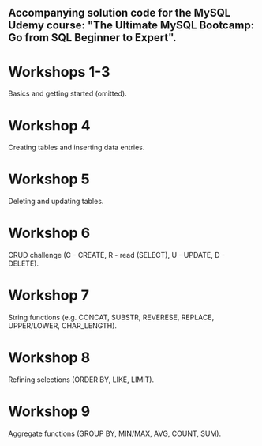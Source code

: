 ## Accompanying solution code for the MySQL Udemy course: "The Ultimate MySQL Bootcamp: Go from SQL Beginner to Expert".

# Workshops 1-3
Basics and getting started (omitted).

# Workshop 4
Creating tables and inserting data entries.

# Workshop 5
Deleting and updating tables.

# Workshop 6
CRUD challenge (C - CREATE, R - read (SELECT), U - UPDATE, D - DELETE).

# Workshop 7
String functions (e.g. CONCAT, SUBSTR, REVERESE, REPLACE, UPPER/LOWER, CHAR_LENGTH).

# Workshop 8
Refining selections (ORDER BY, LIKE, LIMIT).

# Workshop 9
Aggregate functions (GROUP BY, MIN/MAX, AVG, COUNT, SUM).